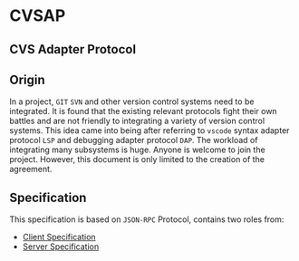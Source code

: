 # CVSAP 

CVS Adapter Protocol
-------

## Origin

In a project, `GIT` `SVN` and other version control systems need to be integrated. It is found that the existing relevant protocols fight their own battles and are not friendly to integrating a variety of version control systems. This idea came into being after referring to `vscode` syntax adapter protocol `LSP` and debugging adapter protocol `DAP`. The workload of integrating many subsystems is huge. Anyone is welcome to join the project. However, this document is only limited to the creation of the agreement.

## Specification

This specification is based on `JSON-RPC` Protocol, contains two roles from:

 - [Client Specification](docs/ClientSpecification.md)
 - [Server Specification](docs/ServerSpecification.md)

